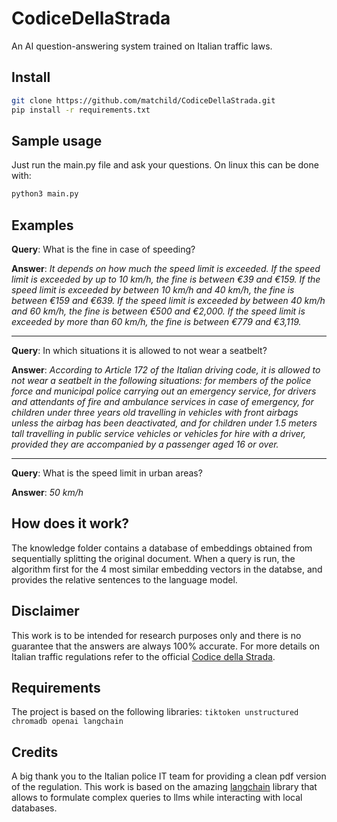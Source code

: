 # CodiceDellaStrada
An AI question-answering system trained on Italian traffic laws.

## Install

```bash
git clone https://github.com/matchild/CodiceDellaStrada.git
pip install -r requirements.txt
```

## Sample usage
Just run the main.py file and ask your questions. On linux this can be done with:
```bash
python3 main.py
```
## Examples

**Query**: What is the fine in case of speeding?

**Answer**: _It depends on how much the speed limit is exceeded. If the speed limit is exceeded by up to 10 km/h, the fine is between €39 and €159. If the speed limit is exceeded by between 10 km/h and 40 km/h, the fine is between €159 and €639. If the speed limit is exceeded by between 40 km/h and 60 km/h, the fine is between €500 and €2,000. If the speed limit is exceeded by more than 60 km/h, the fine is between €779 and €3,119._

---

**Query**: In which situations it is allowed to not wear a seatbelt?

**Answer**: _According to Article 172 of the Italian driving code, it is allowed to not wear a seatbelt in the following situations: for members of the police force and municipal police carrying out an emergency service, for drivers and attendants of fire and ambulance services in case of emergency, for children under three years old travelling in vehicles with front airbags unless the airbag has been deactivated, and for children under 1.5 meters tall travelling in public service vehicles or vehicles for hire with a driver, provided they are accompanied by a passenger aged 16 or over._

---

**Query**: What is the speed limit in urban areas?

**Answer**: _50 km/h_

## How does it work?
The knowledge folder contains a database of embeddings obtained from sequentially splitting the original document. When a query is run, the algorithm first for the 4 most similar embedding vectors in the databse, and provides the relative sentences to the language model.

## Disclaimer

This work is to be intended for research purposes only and there is no guarantee that the answers are always 100% accurate. For more details on Italian traffic regulations refer to the official [Codice della Strada](https://www.gazzettaufficiale.it/dettaglio/codici/strada).

## Requirements
The project is based on the following libraries: `tiktoken unstructured chromadb openai langchain`

## Credits

A big thank you to the Italian police IT team for providing a clean pdf version of the regulation.
This work is based on the amazing [langchain](https://github.com/hwchase17/langchain) library that allows to formulate complex queries to llms while interacting with local databases.

